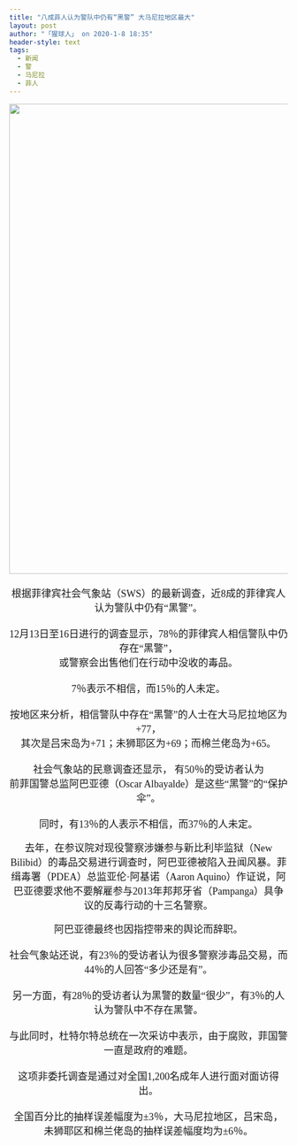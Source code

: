 ```yaml
---
title: "八成菲人认为警队中仍有“黑警” 大马尼拉地区最大"
layout: post
author: "「猩球人」 on 2020-1-8 18:35"
header-style: text
tags:
  - 新闻
  - 警
  - 马尼拉
  - 菲人
---
```


<head></head>
<body>
 <div align="center"> 
  <ignore_js_op> 
   <img aid="1325597" src="https://bbs.boniu123.cc/data/attachment/forum/202001/08/094810k199q42l9cdz4y9h.jpg" zoomfile="data/attachment/forum/202001/08/094810k199q42l9cdz4y9h.jpg" file="data/attachment/forum/202001/08/094810k199q42l9cdz4y9h.jpg" width="850" inpost="1"> 
   <div class="tip tip_4 aimg_tip" id="aimg_1325597_menu" style="position: absolute; display: none" disautofocus="true"> 
    <div class="xs0"> 
     <p><strong>bmMvcSlxghUwDHUY6POIO12CeaWbZNYv7gLQuO4C0Lg.jpg</strong> <em class="xg1">(590.59 KB, 下载次数: 0)</em></p> 
     <p> <a href="forum.php?mod=attachment&amp;aid=MTMyNTU5N3w1N2YwOWJlNXwxNTc4NTUzODc0fDB8NTQ4MDky&amp;nothumb=yes" target="_blank">下载附件</a> &nbsp;<a href="javascript:;" onclick="showWindow(this.id, this.getAttribute('url'), 'get', 0);" id="savephoto_1325597" url="home.php?mod=spacecp&amp;ac=album&amp;op=saveforumphoto&amp;aid=1325597&amp;handlekey=savephoto_1325597">保存到相册</a> </p> 
     <p class="xg1 y"><span title="2020-1-8 09:48">昨天&nbsp;09:48</span> 上传</p> 
    </div> 
    <div class="tip_horn"></div> 
   </div> 
  </ignore_js_op> 
 </div> 
 <div align="center"> 
  <font face="黑体"><font size="4"><br> </font></font> 
 </div> 
 <div align="center"> 
  <font face="黑体"><font size="4">根据菲律宾社会气象站（SWS）的最新调查，近8成的菲律宾人认为警队中仍有“黑警”。</font></font> 
 </div> 
 <div align="center"> 
  <font face="黑体"><font size="4"><br> </font></font> 
 </div> 
 <div align="center"> 
  <font face="黑体"><font size="4">12月13日至16日进行的调查显示，78％的菲律宾人相信警队中仍存在“黑警”，</font></font> 
 </div> 
 <div align="center"> 
  <font face="黑体"><font size="4">或警察会出售他们在行动中没收的毒品。</font></font> 
 </div> 
 <div align="center"> 
  <font face="黑体"><font size="4"><br> </font></font> 
 </div> 
 <div align="center"> 
  <font face="黑体"><font size="4">7％表示不相信，而15％的人未定。</font></font> 
 </div> 
 <div align="center"> 
  <font face="黑体"><font size="4"> </font></font> 
 </div> 
 <div align="center"> 
  <font face="黑体"><font size="4"><br> </font></font> 
 </div> 
 <div align="center"> 
  <font face="黑体"><font size="4">按地区来分析，相信警队中存在“黑警”的人士在大马尼拉地区为+77，</font></font> 
 </div> 
 <div align="center"> 
  <font face="黑体"><font size="4">其次是吕宋岛为+71；未狮耶区为+69；而棉兰佬岛为+65。</font></font> 
 </div> 
 <div align="center"> 
  <font face="黑体"><font size="4"><br> </font></font> 
 </div> 
 <div align="center"> 
  <font face="黑体"><font size="4">社会气象站的民意调查还显示，</font></font> 
  <font face="黑体"><font size="4">有50％的受访者认为</font></font> 
 </div> 
 <div align="center"> 
  <font face="黑体"><font size="4">前菲国警总监阿巴亚德（Oscar Albayalde）是这些“黑警”的“保护伞”。</font></font> 
 </div> 
 <div align="center"> 
  <font face="黑体"><font size="4"><br> </font></font> 
 </div> 
 <div align="center"> 
  <font face="黑体"><font size="4">同时，有13％的人表示不相信，而37％的人未定。</font></font> 
 </div>
 <br> 
 <div align="center"> 
  <font face="黑体"><font size="4">去年，在参议院对现役警察涉嫌参与新比利毕监狱（New Bilibid）的毒品交易进行调查时，阿巴亚德被陷入丑闻风暴。菲缉毒署（PDEA）总监亚伦·阿基诺（Aaron Aquino）作证说，阿巴亚德要求他不要解雇参与2013年邦邦牙省（Pampanga）具争议的反毒行动的十三名警察。</font></font> 
 </div>
 <br> 
 <div align="center"> 
  <font face="黑体"><font size="4">阿巴亚德最终也因指控带来的舆论而辞职。</font></font> 
 </div> 
 <div align="center"> 
  <font face="黑体"><font size="4"> </font></font> 
 </div> 
 <div align="center"> 
  <font face="黑体"><font size="4"><br> </font></font> 
 </div> 
 <div align="center"> 
  <font face="黑体"><font size="4">社会气象站还说，有23％的受访者认为很多警察涉毒品交易，而44％的人回答“多少还是有”。</font></font> 
 </div> 
 <div align="center"> 
  <font face="黑体"><font size="4"><br> </font></font> 
 </div> 
 <div align="center"> 
  <font face="黑体"><font size="4">另一方面，有28％的受访者认为黑警的数量“很少”，有3％的人认为警队中不存在黑警。</font></font> 
 </div> 
 <div align="center"> 
  <font face="黑体"><font size="4"> </font></font> 
 </div> 
 <div align="center"> 
  <font face="黑体"><font size="4"><br> </font></font> 
 </div> 
 <div align="center"> 
  <font face="黑体"><font size="4">与此同时，杜特尔特总统在一次采访中表示，由于腐败，菲国警一直是政府的难题。</font></font> 
 </div> 
 <div align="center"> 
  <font face="黑体"><font size="4"> </font></font> 
 </div> 
 <div align="center"> 
  <font face="黑体"><font size="4"><br> </font></font> 
 </div> 
 <div align="center"> 
  <font face="黑体"><font size="4">这项非委托调查是通过对全国1,200名成年人进行面对面访得出。</font></font> 
 </div> 
 <div align="center"> 
  <font face="黑体"><font size="4"><br> </font></font> 
 </div> 
 <div align="center"> 
  <font face="黑体"><font size="4">全国百分比的抽样误差幅度为±3％，大马尼拉地区，吕宋岛，</font></font> 
 </div> 
 <div align="center"> 
  <font face="黑体"><font size="4">未狮耶区和棉兰佬岛的抽样误差幅度均为±6％。</font></font> 
 </div>
</body>


